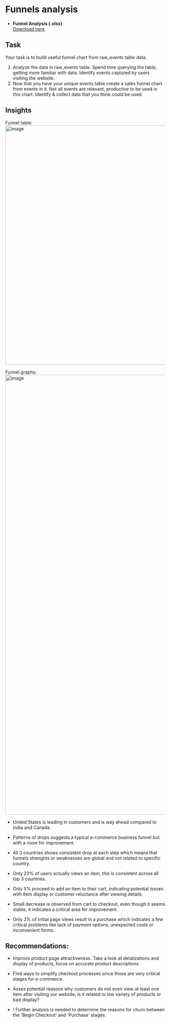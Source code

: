 # Funnels analysis

- **Funnel Analysis (.xlsx)**  
  [Download here](https://github.com/AironasVin/Funnels-analysis/blob/main/Funnels%20Analysis.xlsx)

## Task

Your task is to build useful funnel chart from raw_events table data.  
1. Analyze the data in raw_events table. Spend time querying the table, getting more familiar with data. Identify events captured by users visiting the website.  
2. Now that you have your unique events table create a sales funnel chart from events in it. Not all events are relevant, productive to be used in this chart. Identify & collect data that you think could be used  

## Insights

Funnel table:  
<img width="751" alt="image" src="https://github.com/user-attachments/assets/e4dba928-8616-4bfd-9847-454c59ffe481" />

Funnel graphs:  
<img width="1380" alt="image" src="https://github.com/user-attachments/assets/db137031-0355-4ce1-8f6a-9f0058e696f8" />

- United States is leading in customers and is way ahead compared to India and Canada.

- Patterns of drops suggests a typical e-commerce business funnel but with a room for improvement.

- All 3 countries shows consistent drop at each step which means that funnels strenghts or weaknesses are global and not related to specific country.

- Only 23% of users actually views an item, this is consistent across all top 3 countries.

- Only 5% proceed to add an item to their cart, indicating potential issues with item display or customer reluctance after viewing details.

- Small decrease is observed from cart to checkout, even though it seems stable, it indicates a critical area for improvement.

- Only 2% of initial page views result in a purchase which indicates a few critical problems like lack of payment options, unexpected costs or inconvenient forms.

## Recommendations:

- Improve product page attractiveness. Take a look at detalizations and display of products, focus on accurate product descriptions

- Find ways to simplify checkout processes since those are very critical stages for e-commerce.

- Asses potential reasons why customers do not even view at least one item after visiting our website, is it related to low variety of products or bad display?

- ! Further analysis is needed to determine the reasons for churn between the 'Begin Checkout' and 'Purchase' stages.
